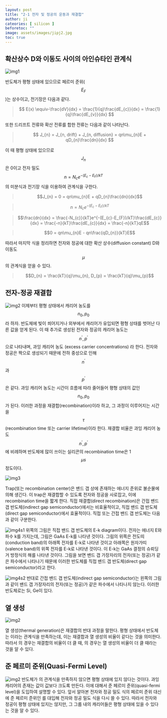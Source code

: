 ```yaml
---
layout: post
title: "2-1 전자 및 정공의 운동과 재결합"
author: ji
cateories: [ silicon ]
beforetoc: ""
image: assets/images/jipj2.jpg
toc: true
---
```


## 확산상수 D와 이동도 사이의 아인슈타인 관계식

![img1](/images/ji_basic_contents2/ji1.JPG)


반도체가 평형 상태에 있으므로 페르미 준위($$E_{F}$$)는 상수이고, 전기장은 다음과 같다.

> $$ E(x) \equiv-\frac{dV}{dx} = \frac{1}{q}\frac{dE_{c}}{dx} = \frac{1}{q}\frac{dE_{v}}{dx} $$

또한 드리프트 전류와 확산 전류를 합한 전류는 다음과 같이 나타난다.
> $$ J_{n} = J_{n, drift} + J_{n, diffusion} = qn\mu_{n}E + qD_{n}\frac{dn}{dx} $$

이 때 평형 상태에 있으므로 $$J_{n}$$은 0이고 전자 밀도 $$n = N_{c}e^{-(E_{c}-E_{F})/kT}$$ 의 미분식과 전기장 식을 이용하여 관계식을 구한다.

> $$J_{n} = 0 = qn\mu_{n}E + qD_{n}\frac{dn}{dx}$$

> $$n = N_{c}e^{-(E_{c}-E_{F})/kT}$$

> $$\frac{dn}{dx} = \frac{-N_{c}}{kT}e^{-(E_{c}-E_{F})/kT}\frac{dE_{c}}{dx} = \frac{-n}{kT}\frac{dE_{c}}{dx} = \frac{-n}{kT}qE$$

> $$0 = qn\mu_{n}E - qn\frac{qD_{n}}{kT}E$$

따라서 마지막 식을 정리하면 전자와 정공에 대한 확산 상수(diffusion constant) D와 이동도 $$\mu$$의 관계식을 얻을 수 있다.
> $$D_{n} = \frac{kT}{q}\mu_{n}, D_{p} = \frac{kT}{q}\mu_{p}$$
           
## 전자-정공 재결합

![img2](/images/ji_basic_contents2/ji2.jpg)
이제부터 평형 상태에서 캐리어 농도를 $$n_{0}, p_{0}$$ 라 하자. 반도체에 빛이 쐬어지거나 외부에서 캐리어가 유입되면 평형 상태를 벗어난 다른 값을 얻게 된다. 이 때 추가로 생성된 전자와 정공의 캐리어 농도는 $$n^{\prime}, p^{\prime}$$으로 나타내며, 과잉 캐리어 농도 (excess carrier concentrations) 라 한다. 전자와 정공은 짝으로 생성되기 때문에 전하 중성으로 인해 $$n^{\prime}$$과 $$p^{\prime}$$ 은 같다. 과잉 캐리어 농도는 시간이 흐름에 따라 줄어들어 평형 상태의 값인 $$n_{0}, p_{0}$$ 가 된다. 이러한 과정을 재결합(recombination)이라 하고, 그 과정이 이루어지는 시간을 $$\tau$$(recombination time 또는 carrier lifetime)이라 한다. 재결합 비율은 과잉 캐리어 농도$$n^{\prime}, p^{\prime}$$에 비례하며 반도체에 많이 쓰이는 실리콘의 recombination time은 1$$\mu s$$ 정도이다. 


![img3](/images/ji_basic_contents2/ji3.jpg)

Trap(또는 recombination center)은 밴드 갭 상에 존재하는 에너지 준위로 불순물에 의해 생긴다. 이 trap은 재결합할 수 있도록 전자와 정공을 사로잡고, 이에 recombination time을 짧게 한다. 
직접 재결합(direct recombination)은 간접 밴드 갭 반도체(indirect gap semiconductor)에서는 비효율적이고, 직접 밴드 갭 반도체(direct gap semiconductor)에서 효율적이다. 직접 또는 간접 밴드 갭 반도체는 다음과 같이 구분한다.



![img4s1](/images/ji_basic_contents2/ji4_1.jpg)
 위쪽의 그림은 직접 밴드 갭 반도체의 E-k diagram이다. 전자는 에너지 E와 파수 k를 가지는데, 그림은 GaAs E-k를 나타낸 것이다. 그림의 위쪽은 전도띠(conduction band)의 아래쪽 전자를 E-k로 나타낸 것이고 아래쪽은 원자가띠(valence band)의 위쪽 전자를 E-k로 나타낸 것이다. 이 E-k는 GaAs 결정의 슈뢰딩거 방정식의 해를 나타낸 것이다. 그림을 보면 밴드 갭 가장자리의 전자(또는 정공)가 같은 파수에서 나타나기 때문에 이러한 반도체를 직접 밴드 갭 반도체(direct gap semiconductor)라고 한다.

 

![img4s2](/images/ji_basic_contents2/ji4_2.jpg)
 반대로 간접 밴드 갭 반도체(indirect gap semiconductor)는 왼쪽의 그림과 같이 밴드 갭 가장자리의 전자(또는 정공)가 같은 파수에서 나타나지 않는다. 이러한 반도체로는 Si, Ge이 있다.




## 열 생성

![img2](/images/ji_basic_contents2/ji5.jpg)

열 생성(thermal generation)은 재결합의 반대 과정을 말한다. 평형 상태에서 반도체는 이라는 관계식을 만족하는데, 이는 재결합과 열 생성의 비율이 같다는 것을 의미한다.
따라서 의 경우는 재결합의 비율이 더 클 때, 의 경우는 열 생성의 비율이 더 클 때라는 것을 알 수 있다.

## 준 페르미 준위(Quasi-Fermi Level)

![img2](/images/ji_basic_contents2/ji6.jpg)
반도체가 의 관계식을 만족하지 않으면 평형 상태에 있지 않다는 것이다. 과잉 캐리어의 존재는 값이 값보다 크도록 만든다. 이에 대해서 준 페르미 준위(quasi-fermi level)을 도입하여 설명할 수 있다. 앞서 알아본 전자와 정공 밀도 식의 페르미 준위  대신에 준 페르미 준위인 를 대입해 전자와 정공 밀도 식을 다시 쓸 수 있다. 따라서 전자와 정공이 평형 상태에 있지는 않지만, 그 그룹 내의 캐리어들은 평형 상태에 있을 수 있다는 것을 알 수 있다.
